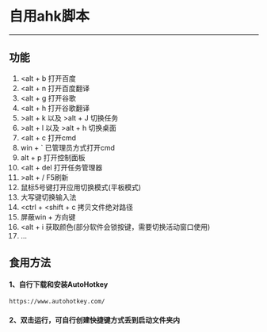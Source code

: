 # 自用ahk脚本
---
## 功能
1. <alt + b 打开百度
2. <alt + n 打开百度翻译
3. <alt + g 打开谷歌
4. <alt + h 打开谷歌翻译
5. \>alt + k 以及 >alt + J 切换任务
6. \>alt + l 以及 >alt + h 切换桌面
7. <alt + c 打开cmd
8. win + ` 已管理员方式打开cmd
9. alt + p 打开控制面板
10. <alt + del 打开任务管理器
11. \>alt + / F5刷新
12. 鼠标5号键打开应用切换模式(平板模式)
13. 大写键切换输入法
14. <ctrl + <shift + c 拷贝文件绝对路径
15. 屏蔽win + 方向键
16. <alt + i 获取颜色(部分软件会锁按键，需要切换活动窗口使用)
17. ...

## 食用方法
#### 1、自行下载和安装AutoHotkey
```
https://www.autohotkey.com/
```
#### 2、双击运行，可自行创建快捷键方式丢到启动文件夹内
